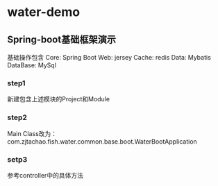 # water-demo
## Spring-boot基础框架演示
基础操作包含
Core: Spring Boot
Web: jersey
Cache: redis
Data: Mybatis
DataBase: MySql

### step1
新建包含上述模块的Project和Module

### step2
Main Class改为：com.zjtachao.fish.water.common.base.boot.WaterBootApplication

### setp3
参考controller中的具体方法